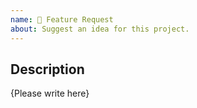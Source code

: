 ```yaml
---
name: 🚀 Feature Request
about: Suggest an idea for this project.
---
```


<!-- Please replace {Please write here} with your description -->

## Description

{Please write here}
